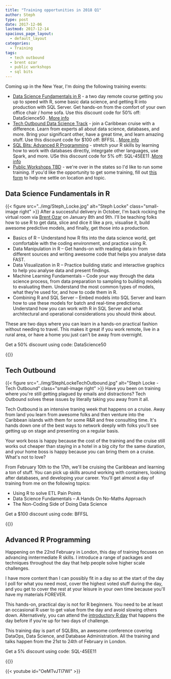 ```yaml
---
title: "Training opportunities in 2018 Q1"
author: Steph
type: post
date: 2017-12-06
lastmod: 2017-12-14
spacious_page_layout:
  - default_layout
categories:
  - Training
tags:
  - tech outbound
  - brent ozar
  - public workshops
  - sql bits
---
```


Coming up in the New Year, I'm doing the following training events:

- [Data Science Fundamentals in R](https://brentozar.com/product/data-science-fundamentals-r-live-2-days/?utm_source=lockedata&utm_medium=lockedata&utm_campaign=lockedata) - a two day remote course getting you up to speed with R, some basic data science, and getting R into production with SQL Server. Get hands-on from the comfort of your own office chair / home sofa. Use this discount code for 50% off: DataScience50 . [More info](#data-science-fundamentals-in-r)
- [Tech Outbound Data Science Track](http://techoutbound.com) - join a Caribbean cruise with a difference. Learn from experts all about data science, databases, and more. Bring your significant other, have a great time, and learn amazing stuff. Use this discount code for $100 off: BFFSL . [More info](#tech-outbound)
- [SQL Bits: Advanced R Programming](https://sqlbits.com/information/event17/Advanced_R_Programming/trainingdetails.aspx) - stretch your R skills by learning how to work with databases directly, integrgate other languages, use Spark, and more. USe this discount code for 5% off: SQL-45EE11 .[More info](#advanced-r-programming)
- [Public Workshops TBD](https://lockedata.typeform.com/to/oJvIgB) - we're over in the states so I'd like to run some training. If you'd like the opportunity to get some training, fill out [this form](https://lockedata.typeform.com/to/oJvIgB) to help me settle on location and topic.

## Data Science Fundamentals in R
{{< figure src="../img/Steph_Locke.jpg" alt="Steph Locke" class="small-image right" >}}
After a successful delivery in October, I'm back rocking the virtual room via [Brent Ozar](https://brentozar.com/product/data-science-fundamentals-r-live-2-days/?utm_source=lockedata&utm_medium=lockedata&utm_campaign=lockedata) on January 8th and 9th. I'll be teaching folks how to use R to get data, slice and dice it like a pro, visualise it, build awesome predictive models, and finally, get those into a production. 


- Basics of R – Understand how R fits into the data science world, get comfortable with the coding environment, and practice using R.
- Data Manipulation in R – Get hands-on with reading data in from different sources and writing awesome code that helps you analyse data FAST.
- Data Visualization in R – Practice building static and interactive graphics to help you analyse data and present findings.
- Machine Learning Fundamentals – Code your way through the data science process, from data preparation to sampling to building models to evaluating them. Understand the most common types of models, what they’re used for, and how to code them in R.
- Combining R and SQL Server – Embed models into SQL Server and learn how to use these models for batch and real-time predictions. Understand how you can work with R in SQL Server and what architectural and operational considerations you should think about.

These are two days where you can learn in a hands-on practical fashion without needing to travel. This makes it great if you work remote, live in a rural area, or have a home you just can't be away from overnight.

Get a 50% discount using code: DataScience50 

 
{{<btn href="https://brentozar.com/product/data-science-fundamentals-r-live-2-days/?utm_source=lockedata&utm_medium=lockedata&utm_campaign=lockedata" msg="Go to booking site">}}

## Tech Outbound
{{< figure src="../img/StephLockeTechOutbound.jpg" alt="Steph Locke - Tech Outbound" class="small-image right" >}}
Have you been on training where you're still getting plagued by emails and distractions? Tech Outbound solves these issues by literally taking you away from it all. 

Tech Outbound is an intensive traning week that happens on a cruise. Away from land you learn from awesome folks and then venture into the Caribbean islands with them for some R&R and free consulting time. It's hands down one of the best ways to network deeply with folks you'll see getting up on stage and presenting on a regular basis. 

Your work boss is happy because the cost of the training and the cruise still works out cheaper than staying in a hotel in a big city for the same duration, and your home boss is happy because you can bring them on a cruise. What's not to love?

From February 10th to the 17th, we'll be cruising the Caribbean and learning a ton of stuff. You can pick up skills around working with containers, looking after databases, and developing your career. You'll get almost a day of training from me on the following topics:

- Using R to solve ETL Pain Points
- Data Science Fundamentals – A Hands On No-Maths Approach
- The Non-Coding Side of Doing Data Science

Get a $100 discount using code: BFFSL

 
{{<btn href="http://www.techoutbound.com/view-events.html" msg="Go to booking site">}}

## Advanced R Programming
Happening on the 22nd February in London, this day of training focuses on advancing inntermediate R skills. I introduce a range of packages and techniques throughout the day that help people solve higher scale challenges. 

I have more content than I can possibly fit in a day so at the start of the day I poll for what you need most, cover the highest voted stuff during the day, and you get to cover the rest at your leisure in your own time because you'll have my materials FOREVER.

This hands-on, practical day is not for R beginners. You need to be at least an occasional R user to get value from the day and avoid slowing others down. Alternatively, you can attend the [introductory R day](https://sqlbits.com/information/event17/Introduction_To_R_For_Analysts1/trainingdetails.aspx) that happens the day before if you're up for two days of challenge.

This training day is part of SQLBits, an awesome conference covering DataOps, Data Science, and Database Administration. All the training and talks happen from the 21st to 24th of February in London.

Get a 5% discount using code: SQL-45EE11

{{<btn href="https://sqlbits.com/information/event17/Advanced_R_Programming/trainingdetails.aspx" msg="Go to booking site">}}


{{< youtube id="OeMTvJTl7WI" >}}